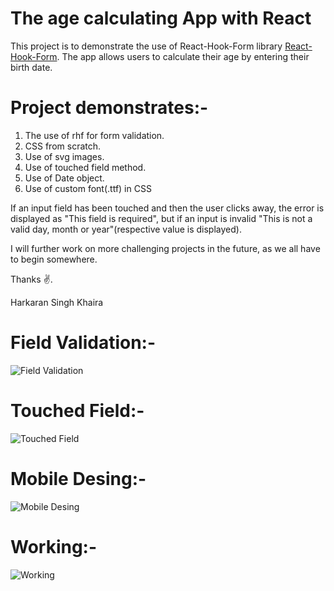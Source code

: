 # The age calculating App with React

This project is to demonstrate the use of React-Hook-Form library [React-Hook-Form](https://react-hook-form.com/). The app allows users to calculate their age by entering their birth date.

# Project demonstrates:-

1. The use of rhf for form validation.
2. CSS from scratch.
3. Use of svg images.
4. Use of touched field method.
5. Use of Date object.
6. Use of custom font(.ttf) in CSS

If an input field has been touched and then the user clicks away, the error is displayed as "This field is required", but if an input is invalid "This is not a valid day, month or
year"(respective value is displayed).

I will further work on more challenging projects in the future, as we all have to begin somewhere.

Thanks ✌️.

Harkaran Singh Khaira

# Field Validation:-

![Field Validation](https://ibb.co/fSK4c0m)

# Touched Field:-

![Touched Field](/age-calc/AgeCalculatorSS/TouchedField.png)

# Mobile Desing:-

![Mobile Desing](/age-calc/AgeCalculatorSS/mobileDesign.png)

# Working:-

![Working](/age-calc/AgeCalculatorSS/OK.png)
